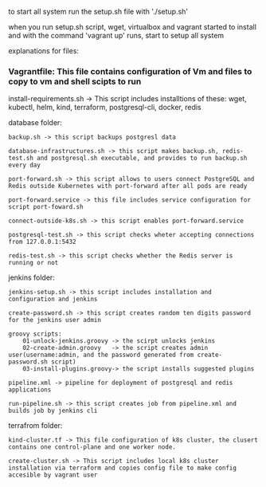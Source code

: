 to start all system run the setup.sh file with './setup.sh'

when you run setup.sh script, wget, virtualbox and vagrant started to install and with the command 'vagrant up' runs, start to setup all system

explanations for files:

### Vagrantfile: This file contains configuration of Vm and files to copy to vm and shell scipts to run

install-requirements.sh -> This script includes installtions of these: 
wget, kubectl, helm, kind, terraform, postgresql-cli, docker, redis

database folder:

    backup.sh -> this script backups postgresl data

    database-infrastructures.sh -> this script makes backup.sh, redis-test.sh and postgresql.sh executable, and provides to run backup.sh every day 

    port-forward.sh -> this script allows to users connect PostgreSQL and Redis outside Kubernetes with port-forward after all pods are ready

    port-forward.service -> this file includes service configuration for script port-foward.sh

    connect-outside-k8s.sh -> this script enables port-forward.service

    postgresql-test.sh -> this script checks wheter accepting connections from 127.0.0.1:5432

    redis-test.sh -> this script checks whether the Redis server is running or not

jenkins folder:

    jenkins-setup.sh -> this script includes installation and configuration and jenkins

    create-password.sh -> this script creates random ten digits password for the jenkins user admin

    groovy scripts:
        01-unlock-jenkins.groovy -> the scirpt unlocks jenkins
        02-create-admin.groovy   -> the script creates admin user(username:admin, and the password generated from create-password.sh script)
        03-install-plugins.groovy-> the script installs suggested plugins
    
    pipeline.xml -> pipeline for deployment of postgresql and redis applications

    run-pipeline.sh -> this script creates job from pipeline.xml and builds job by jenkins cli

terrafrom folder:

    kind-cluster.tf -> This file configuration of k8s cluster, the clusert contains one control-plane and one worker node.

    create-cluster.sh -> This script includes local k8s cluster installation via terraform and copies config file to make config accesible by vagrant user
